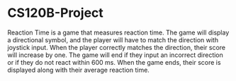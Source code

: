 # CS120B-Project

Reaction Time is a game that measures reaction time. The game will display a directional symbol, and the player will have to match the direction with joystick input. When the player correctly matches the direction, their score will increase by one. The game will end if they input an incorrect direction or if they do not react within 600 ms. When the game ends, their score is displayed along with their average reaction time.
